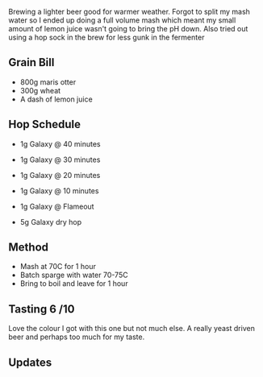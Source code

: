 Brewing a lighter beer good for warmer weather. Forgot to split my mash water so I ended up doing a full volume mash which meant my small amount of lemon juice wasn't going to bring the pH down. Also tried out using a hop sock in the brew for less gunk in the fermenter


Grain Bill
-----

* 800g maris otter
* 300g wheat
* A dash of lemon juice

Hop Schedule
-------------

* 1g Galaxy @ 40 minutes
* 1g Galaxy @ 30 minutes
* 1g Galaxy @ 20 minutes
* 1g Galaxy @ 10 minutes
* 1g Galaxy @ Flameout

* 5g Galaxy dry hop

Method
-------

* Mash at 70C for 1 hour
* Batch sparge with water 70-75C
* Bring to boil and leave for 1 hour

Tasting 6 /10
--------

Love the colour I got with this one but not much else. A really yeast driven beer and perhaps too much for my taste.

Updates
-------

